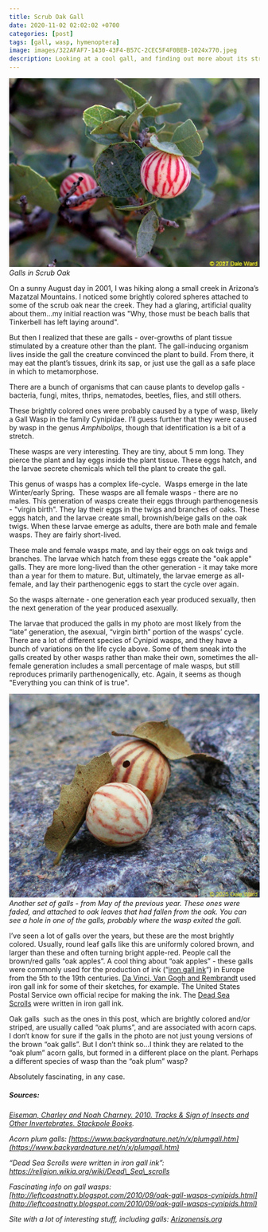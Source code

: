 ```yaml
---
title: Scrub Oak Gall
date: 2020-11-02 02:02:02 +0700
categories: [post]
tags: [gall, wasp, hymenoptera]
image: images/322AFAF7-1430-43F4-B57C-2CEC5F4F0BEB-1024x770.jpeg
description: Looking at a cool gall, and finding out more about its strange origins
---
```


![picture](images/322AFAF7-1430-43F4-B57C-2CEC5F4F0BEB-1024x770.jpeg)
*Galls in Scrub Oak*

On a sunny August day in 2001, I was hiking along a small creek in Arizona’s Mazatzal Mountains. I noticed some brightly colored spheres attached to some of the scrub oak near the creek. They had a glaring, artificial quality about them...my initial reaction was "Why, those must be beach balls that Tinkerbell has left laying around".

But then I realized that these are galls - over-growths of plant tissue stimulated by a creature other than the plant. The gall-inducing organism lives inside the gall the creature convinced the plant to build. From there, it may eat the plant’s tissues, drink its sap, or just use the gall as a safe place in which to metamorphose.

There are a bunch of organisms that can cause plants to develop galls - bacteria, fungi, mites, thrips, nematodes, beetles, flies, and still others.

These brightly colored ones were probably caused by a type of wasp, likely a Gall Wasp in the family Cynipidae. I’ll guess further that they were caused by wasp in the genus _Amphibolips_, though that identification is a bit of a stretch.

These wasps are very interesting. They are tiny, about 5 mm long. They pierce the plant and lay eggs inside the plant tissue. These eggs hatch, and the larvae secrete chemicals which tell the plant to create the gall.

This genus of wasps has a complex life-cycle.  Wasps emerge in the late Winter/early Spring.  These wasps are all female wasps - there are no males. This generation of wasps create their eggs through parthenogenesis - "virgin birth". They lay their eggs in the twigs and branches of oaks. These eggs hatch, and the larvae create small, brownish/beige galls on the oak twigs. When these larvae emerge as adults, there are both male and female wasps. They are fairly short-lived.

These male and female wasps mate, and lay their eggs on oak twigs and branches. The larvae which hatch from these eggs create the "oak apple" galls. They are more long-lived than the other generation - it may take more than a year for them to mature. But, ultimately, the larvae emerge as all-female, and lay their parthenogenic eggs to start the cycle over again.

So the wasps alternate - one generation each year produced sexually, then the next generation of the year produced asexually.

The larvae that produced the galls in my photo are most likely from the “late” generation, the asexual, “virgin birth” portion of the wasps’ cycle. There are a lot of different species of Cynipid wasps, and they have a bunch of variations on the life cycle above. Some of them sneak into the galls created by other wasps rather than make their own, sometimes the all-female generation includes a small percentage of male wasps, but still reproduces primarily parthenogenically, etc. Again, it seems as though "Everything you can think of is true".

![picture](images/DSCN6975-g.jpg)
*Another set of galls - from May of the previous year. These ones were faded, and attached to oak leaves that had fallen from the oak. You can see a hole in one of the galls, probably where the wasp exited the gall.*

I’ve seen a lot of galls over the years, but these are the most brightly colored. Usually, round leaf galls like this are uniformly colored brown, and larger than these and often turning bright apple-red. People call the brown/red galls “oak apples”. A cool thing about “oak apples” - these galls were commonly used for the production of ink (“[iron gall ink](https://en.wikipedia.org/wiki/Iron_gall_ink)“) in Europe from the 5th to the 19th centuries. [Da Vinci, Van Gogh and Rembrandt](https://www.researchgate.net/publication/329725303_Cynipid_gall_wasps) used iron gall ink for some of their sketches, for example. The United States Postal Service own official recipe for making the ink. The [Dead Sea Scrolls](https://religion.wikia.org/wiki/Dead_Sea_scrolls) were written in iron gall ink.

Oak galls  such as the ones in this post, which are brightly colored and/or striped, are usually called “oak plums”, and are associated with acorn caps. I don‘t know for sure if the galls in the photo are not just young versions of the brown “oak galls”. But I don’t think so...I think they are related to the “oak plum” acorn galls, but formed in a different place on the plant. Perhaps a different species of wasp than the “oak plum” wasp?

Absolutely fascinating, in any case.

##### _Sources:_

_[Eiseman, Charley and Noah Charney. 2010. Tracks & Sign of Insects and Other Invertebrates. Stackpole Books](https://www.amazon.com/Tracks-Sign-Insects-Other-Invertebrates/dp/0811736245)._

_Acorn plum galls: [https://www.backyardnature.net/n/x/plumgall.htm](https://www.backyardnature.net/n/x/plumgall.htm)_

_“Dead Sea Scrolls were written in iron gall ink”: https://religion.wikia.org/wiki/Dead\_Sea\_scrolls_

_Fascinating info on gall wasps: [http://leftcoastnatty.blogspot.com/2010/09/oak-gall-wasps-cynipids.html](http://leftcoastnatty.blogspot.com/2010/09/oak-gall-wasps-cynipids.html)_

_Site with a lot of interesting stuff, including galls: [Arizonensis.org](http://www.arizonensis.org/sycamore/nature/flora/quercus_turbinella-p2.html)_
